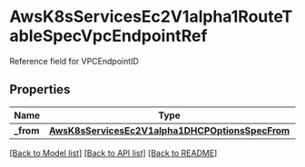 # AwsK8sServicesEc2V1alpha1RouteTableSpecVpcEndpointRef

Reference field for VPCEndpointID
## Properties
Name | Type | Description | Notes
------------ | ------------- | ------------- | -------------
**_from** | [**AwsK8sServicesEc2V1alpha1DHCPOptionsSpecFrom**](AwsK8sServicesEc2V1alpha1DHCPOptionsSpecFrom.md) |  | [optional] 

[[Back to Model list]](../README.md#documentation-for-models) [[Back to API list]](../README.md#documentation-for-api-endpoints) [[Back to README]](../README.md)


